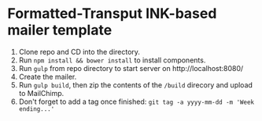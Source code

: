 # Formatted-Transput INK-based mailer template

1. Clone repo and CD into the directory.
2. Run `npm install && bower install` to install components.
3. Run `gulp` from repo directory to start server on http://localhost:8080/
4. Create the mailer.
5. Run `gulp build`, then zip the contents of the `/build` direcory and upload to MailChimp.
6. Don't forget to add a tag once finished: `git tag -a yyyy-mm-dd -m 'Week ending...'`
